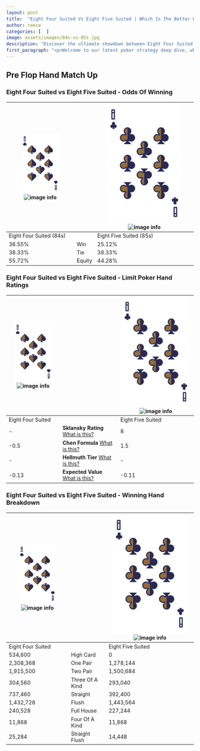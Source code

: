 ```yaml
---
layout: post
title:  "Eight Four Suited Vs Eight Five Suited | Which Is The Better Hand In Poker? A Complete Guide"
author: reece
categories: [  ]
image: assets/images/84s-vs-85s.jpg
description: "Discover the ultimate showdown between Eight Four Suited and Eight Five Suited in poker! Uncover the odds, strategies, and scenarios where one hand triumphs over the other. Get ready to up your poker game with this thrilling analysis."
first_paragraph: "<p>Welcome to our latest poker strategy deep dive, where we're pitting two distinct hands against each other in a high-stakes showdown: Eight Four Suited vs Eight Five Suited.</p><p>In the dynamic world of poker, every decision counts, and knowing which hand holds the upper hand is key to your success at the table.</p><p>In this article, we'll dissect these two hands, explore the scenarios where one dominates the other, and equip you with the knowledge to make strategic choices that can tip the odds in your favor.</p><p>Get ready to unravel the intriguing dynamics of these poker hands and elevate your game to new heights.</p>"
---
```




[comment]: # (sp0)

## Pre Flop Hand Match Up

<div class="table hand-ratings" markdown="1"> 



### Eight Four Suited vs Eight Five Suited - Odds Of Winning


    
| ![image info](assets/images/hand1/8.png) ![image info](assets/images/hand1/4s.png) |  | ![image info](assets/images/hand2/8.png) ![image info](assets/images/hand2/5s.png) |
| -------- | -------- | -------- |
| Eight Four Suited (84s) |  | Eight Five Suited (85s) |
| 36.55% | Win | 25.12% |
| 38.33% | Tie | 38.33% |
| 55.72% | Equity | 44.28% |




[comment]: # (sp1)



### Eight Four Suited vs Eight Five Suited - Limit Poker Hand Ratings


    
| ![image info](assets/images/hand1/8.png) ![image info](assets/images/hand1/4s.png) |  | ![image info](assets/images/hand2/8.png) ![image info](assets/images/hand2/5s.png) |
| -------- | -------- | -------- |
| Eight Four Suited |  | Eight Five Suited |
| - | **Sklansky Rating** [What is this?](/sklansky-rating-explained) | 8 |
| -0.5 | **Chen Formula** [What is this?](/chen-formula-explained) | 1.5 |
| - | **Hellmuth Tier** [What is this?](/Hellmuth-tier-explained) | - |
| -0.13 | **Expected Value** [What is this?](/expected-value-explained) | -0.11 |




[comment]: # (sp2)



### Eight Four Suited vs Eight Five Suited - Winning Hand Breakdown


    
| ![image info](assets/images/hand1/8.png) ![image info](assets/images/hand1/4s.png) |  | ![image info](assets/images/hand2/8.png) ![image info](assets/images/hand2/5s.png) |
| -------- | -------- | -------- |
| Eight Four Suited |  | Eight Five Suited |
| 534,600 | High Card | 0 |
| 2,308,368 | One Pair | 1,278,144 |
| 1,915,500 | Two Pair | 1,500,684 |
| 304,560 | Three Of A Kind | 293,040 |
| 737,460 | Straight | 392,400 |
| 1,432,728 | Flush | 1,443,564 |
| 240,528 | Full House | 227,244 |
| 11,868 | Four Of A Kind | 11,868 |
| 25,284 | Straight Flush | 14,448 |




[comment]: # (sp3)



</div>

[comment]: # (sp4)



[comment]: # (sp5)

